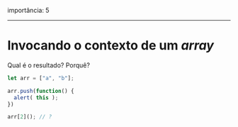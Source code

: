 importância: 5

---

# Invocando o contexto de um *array*

Qual é o resultado? Porquê?

```js
let arr = ["a", "b"];

arr.push(function() {
  alert( this );
})

arr[2](); // ?
```
